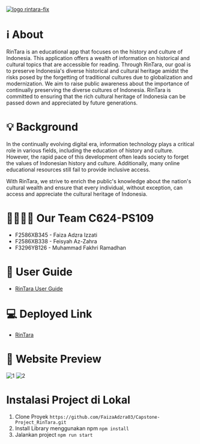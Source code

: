 
[![logo rintara-fix](https://github.com/FaizaAdzra03/Capstone-Project_RinTara/assets/90081266/7e95a082-8e69-48e8-9ab0-a7a34f47add5)](https://rintara.vercel.app/)

#  ℹ About 
RinTara is an educational app that focuses on the history and culture of Indonesia. This application offers a wealth of information on historical and cultural topics that are accessible for reading. Through RinTara, our goal is to preserve Indonesia's diverse historical and cultural heritage amidst the risks posed by the forgetting of traditional cultures due to globalization and modernization. We aim to raise public awareness about the importance of continually preserving the diverse cultures of Indonesia. RinTara is committed to ensuring that the rich cultural heritage of Indonesia can be passed down and appreciated by future generations.

# 💡 Background
In the continually evolving digital era, information technology plays a critical role in various fields, including the education of history and culture. However, the rapid pace of this development often leads society to forget the values of Indonesian history and culture. Additionally, many online educational resources still fail to provide inclusive access.

With RinTara, we strive to enrich the public's knowledge about the nation's cultural wealth and ensure that every individual, without exception, can access and appreciate the cultural heritage of Indonesia.

# 👩‍💻👨‍💻 Our Team C624-PS109
- F2586XB345 - Faiza Adzra Izzati 
- F2586XB338 - Feisyah Az-Zahra
- F3296YB126 - Muhammad Fakhri Ramadhan 

# 📘 User Guide
- [RinTara User Guide](https://docs.google.com/document/d/1VvmhXNtcYkCnERZm1Elbz4gTSij_unU3sgr2W8PoRtg/edit)
  
# 💻 Deployed Link
- [RinTara](rintara.vercel.app)
  
# 🔎 Website Preview
![1](https://github.com/FaizaAdzra03/Capstone-Project_RinTara/assets/90081266/db906a24-bba4-4893-8ee7-da798694ab53)
![2](https://github.com/FaizaAdzra03/Capstone-Project_RinTara/assets/90081266/af509b48-7085-4448-adf5-bd34fe2a0374)

# Instalasi Project di Lokal
1. Clone Proyek
   ```https://github.com/FaizaAdzra03/Capstone-Project_RinTara.git```
2. Install Library menggunakan npm
   ```npm install```
3. Jalankan project
   ```npm run start```
